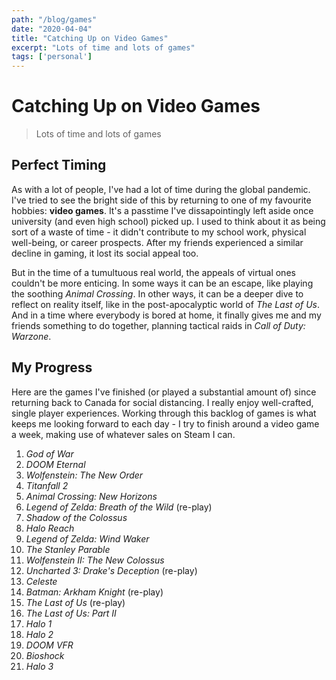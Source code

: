 ```yaml
---
path: "/blog/games"
date: "2020-04-04"
title: "Catching Up on Video Games"
excerpt: "Lots of time and lots of games"
tags: ['personal']
---
```


# Catching Up on Video Games
> Lots of time and lots of games

## Perfect Timing

As with a lot of people, I've had a lot of time during the global pandemic. I've tried to see the bright side of this by returning to one of my favourite hobbies: **video games**. It's a passtime I've dissapointingly left aside once university (and even high school) picked up. I used to think about it as being sort of a waste of time - it didn't contribute to my school work, physical well-being, or career prospects. After my friends experienced a similar decline in gaming, it lost its social appeal too.

But in the time of a tumultuous real world, the appeals of virtual ones couldn't be more enticing. In some ways it can be an escape, like playing the soothing *Animal Crossing*. In other ways, it can be a deeper dive to reflect on reality itself, like in the post-apocalyptic world of *The Last of Us*. And in a time where everybody is bored at home, it finally gives me and my friends something to do together, planning tactical raids in *Call of Duty: Warzone*.

## My Progress

Here are the games I've finished (or played a substantial amount of) since returning back to Canada for social distancing. I really enjoy well-crafted, single player experiences. Working through this backlog of games is what keeps me looking forward to each day - I try to finish around a video game a week, making use of whatever sales on Steam I can.

1. *God of War*
2. *DOOM Eternal*
3. *Wolfenstein: The New Order*
4. *Titanfall 2*
5. *Animal Crossing: New Horizons*
6. *Legend of Zelda: Breath of the Wild* (re-play)
6. *Shadow of the Colossus*
7. *Halo Reach*
8. *Legend of Zelda: Wind Waker*
9. *The Stanley Parable*
10. *Wolfenstein II: The New Colossus*
11. *Uncharted 3: Drake's Deception* (re-play)
12. *Celeste*
13. *Batman: Arkham Knight* (re-play)
14. *The Last of Us* (re-play)
15. *The Last of Us: Part II*
16. *Halo 1*
17. *Halo 2*
18. *DOOM VFR*
19. *Bioshock*
20. *Halo 3*